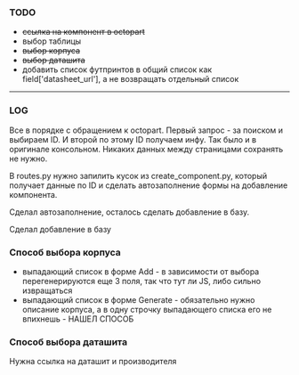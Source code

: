 ### TODO
* ~~ссылка на компонент в octopart~~
* выбор таблицы
* ~~выбор корпуса~~
* ~~выбор даташита~~
* добавить список футпринтов в общий список как field['datasheet_url'], а не возвращать отдельный список

_______________________________


### LOG

Все в порядке с обращением к octopart. Первый запрос - за поиском и выбираем ID. И второй по этому ID получаем инфу. Так было и в оригинале консольном. Никаких данных между страницами сохранять не нужно.

В routes.py нужно запилить кусок из create_component.py, который получает данные по ID и сделать автозаполнение формы на добавление компонента.

Сделал автозаполнение, осталось сделать добавление в базу.

Сделал добавление в базу

### Способ выбора корпуса

* выпадающий список в форме Add - в зависимости от выбора перегенерируются еще 3 поля, так что тут ли JS, либо сильно извращаться
* выпадающий список в форме Generate - обязательно нужно описание корпуса, а в одну строчку выпадающего списка его не впихнешь - НАШЕЛ СПОСОБ

### Способ выбора даташита

Нужна ссылка на даташит и производителя
